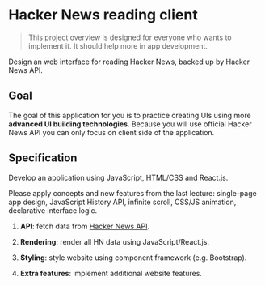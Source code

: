 # Hacker News reading client

> This project overview is designed for everyone who wants to implement it. It should help more in app development.

Design an web interface for reading Hacker News, backed up by Hacker News API.

## Goal

The goal of this application for you is to practice creating UIs using more **advanced UI building technologies**. Because you will use official Hacker News API you can only focus on client side of the application.

## Specification

Develop an application using JavaScript, HTML/CSS and React.js.

Please apply concepts and new features from the last lecture: single-page app design, JavaScript History API, infinite scroll, CSS/JS animation, declarative interface logic.

1. **API**: fetch data from [Hacker News API](https://github.com/HackerNews/API).

2. **Rendering**: render all HN data using JavaScript/React.js.

3. **Styling**: style website using component framework (e.g. Bootstrap).

4. **Extra features**: implement additional website features.

